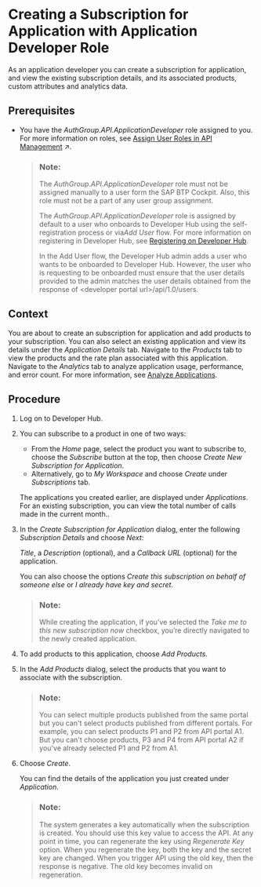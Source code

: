<!-- loio99515fc73df2466b989bf285300860a4 -->

# Creating a Subscription for Application with Application Developer Role

As an application developer you can create a subscription for application, and view the existing subscription details, and its associated products, custom attributes and analytics data.



<a name="loio99515fc73df2466b989bf285300860a4__prereq_rbm_rjr_v5b"/>

## Prerequisites

-   You have the *AuthGroup.API.ApplicationDeveloper* role assigned to you. For more information on roles, see [Assign User Roles in API Management](https://help.sap.com/viewer/de4066bb3f9240e3bfbcd5614e18c2f9/Cloud/en-US/911ca5a620e94ab581fa159d76b3b108.html "Use role collections to group together different roles that can be assigned to API Portal and API business hub enterprise users.") :arrow_upper_right:.

    > ### Note:  
    > The *AuthGroup.API.ApplicationDeveloper* role must not be assigned manually to a user form the SAP BTP Cockpit. Also, this role must not be a part of any user group assignment.
    > 
    > The *AuthGroup.API.ApplicationDeveloper* role is assigned by default to a user who onboards to Developer Hub using the self-registration process or via*Add User* flow. For more information on registering in Developer Hub, see [Registering on Developer Hub](registering-on-developer-hub-c85fafe.md).
    > 
    > In the Add User flow, the Developer Hub admin adds a user who wants to be onboarded to Developer Hub. However, the user who is requesting to be onboarded must ensure that the user details provided to the admin matches the user details obtained from the response of <developer portal url\>/api/1.0/users.




## Context

You are about to create an subscription for application and add products to your subscription. You can also select an existing application and view its details under the *Application Details* tab. Navigate to the *Products* tab to view the products and the rate plan associated with this application. Navigate to the *Analytics* tab to analyze application usage, performance, and error count. For more information, see [Analyze Applications](analyze-applications-deb57dd.md).



## Procedure

1.  Log on to Developer Hub.

2.  You can subscribe to a product in one of two ways:

    -   From the *Home* page, select the product you want to subscribe to, choose the *Subscribe* button at the top, then choose *Create New Subscription for Application*.
    -   Alternatively, go to *My Workspace* and choose *Create* under *Subscriptions* tab.

    The applications you created earlier, are displayed under *Applications*. For an existing subscription, you can view the total number of calls made in the current month..

3.  In the *Create Subscription for Application* dialog, enter the following *Subscription Details* and choose *Next*:

    *Title*, a *Description* \(optional\), and a *Callback URL* \(optional\) for the application.

    You can also choose the options *Create this subscription on behalf of someone else* or *I already have key and secret*.

    > ### Note:  
    > While creating the application, if you’ve selected the *Take me to this new subscription now* checkbox, you’re directly navigated to the newly created application.

4.  To add products to this application, choose *Add Products*.

5.  In the *Add Products* dialog, select the products that you want to associate with the subscription.

    > ### Note:  
    > You can select multiple products published from the same portal but you can't select products published from different portals. For example, you can select products P1 and P2 from API portal A1. But you can't choose products, P3 and P4 from API portal A2 if you've already selected P1 and P2 from A1.

6.  Choose *Create*.

    You can find the details of the application you just created under *Application*.

    > ### Note:  
    > The system generates a key automatically when the subscription is created. You should use this key value to access the API. At any point in time, you can regenerate the key using *Regenerate Key* option. When you regenerate the key, both the key and the secret key are changed. When you trigger API using the old key, then the response is negative. The old key becomes invalid on regeneration.


